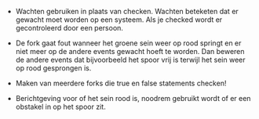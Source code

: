 - Wachten gebruiken in plaats van checken.
Wachten beteketen dat er gewacht moet worden op een systeem.
Als je checked wordt er gecontroleerd door een persoon.

- De fork gaat fout wanneer het groene sein weer op rood springt en er niet meer op de andere events gewacht hoeft te worden.
Dan beweren de andere events dat bijvoorbeeld het spoor vrij is terwijl het sein weer op rood gesprongen is.

- Maken van meerdere forks die true en false statements checken!

- Berichtgeving voor of het sein rood is, noodrem gebruikt wordt of er een obstakel in op het spoor zit.